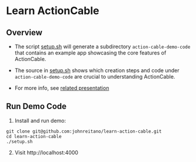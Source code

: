 # Learn ActionCable

## Overview

* The script [setup.sh](./setup.sh) will generate a subdirectory  `action-cable-demo-code` that contains an example app showcasing the core features of ActionCable. 

* The source in [setup.sh](./setup.sh) shows which creation steps and code under `action-cable-demo-code` are crucial to understanding ActionCable.

* For more info, see [related presentation](https://docs.google.com/presentation/d/1TG_zD-RRwlMqvZXzYiUX7okNYcyrfEKOpmtCcHxMsD4/edit?usp=sharing)

## Run Demo Code

1. Install and run demo:

```
git clone git@github.com:johnreitano/learn-action-cable.git
cd learn-action-cable
./setup.sh
```

2. Visit http://localhost:4000
